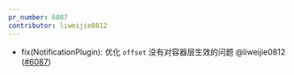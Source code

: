 ```yaml
---
pr_number: 6087
contributor: liweijie0812
---
```


- fix(NotificationPlugin): 优化 `offset` 没有对容器层生效的问题 @liweijie0812 ([#6087](https://github.com/Tencent/tdesign-vue-next/pull/6087))
